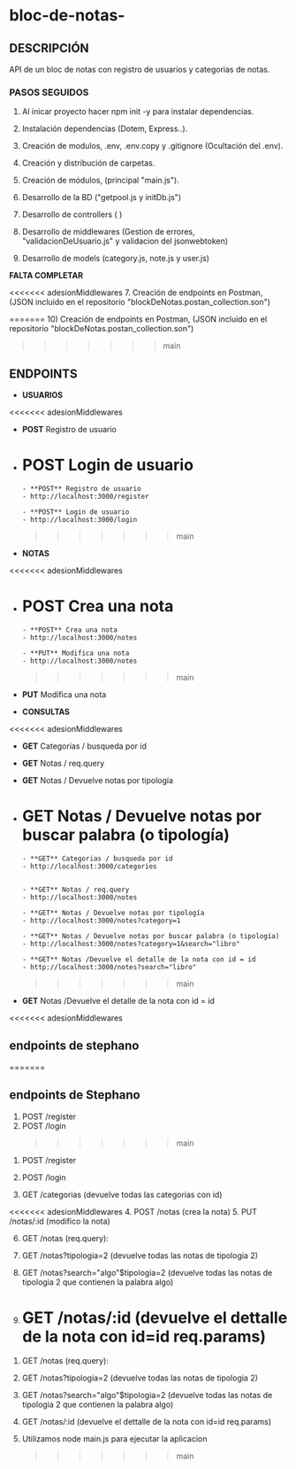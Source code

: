 # bloc-de-notas-

## DESCRIPCIÓN

API de un bloc de notas con registro de usuarios y categorias de notas.

### PASOS SEGUIDOS

1. Al inicar proyecto hacer npm init -y para instalar dependencias.

2. Instalación dependencias (Dotem, Express..).

3. Creación de modulos, .env, .env.copy y .gitignore (Ocultación del .env).

4. Creación y distribución de carpetas.

5. Creación de módulos, (principal "main.js").

6. Desarrollo de la BD ("getpool.js y initDb.js")

7. Desarrollo de controllers
   (
   )

8) Desarrollo de middlewares (Gestion de errores, "validacionDeUsuario.js" y validacion del jsonwebtoken)

9) Desarrollo de models (category.js, note.js y user.js)

**FALTA COMPLETAR**

<<<<<<< adesionMiddlewares 7. Creación de endpoints en Postman, (JSON incluido en el repositorio "blockDeNotas.postan_collection.son")

======= 10) Creación de endpoints en Postman, (JSON incluido en el repositorio "blockDeNotas.postan_collection.son")

> > > > > > > main

## ENDPOINTS

- **USUARIOS**

<<<<<<< adesionMiddlewares

- **POST** Registro de usuario

- # **POST** Login de usuario

      - **POST** Registro de usuario
      - http://localhost:3000/register

      - **POST** Login de usuario
      - http://localhost:3000/login

  > > > > > > > main

- **NOTAS**

<<<<<<< adesionMiddlewares

- # **POST** Crea una nota

      - **POST** Crea una nota
      - http://localhost:3000/notes

      - **PUT** Modifica una nota
      - http://localhost:3000/notes

  > > > > > > > main

- **PUT** Modifica una nota

- **CONSULTAS**

<<<<<<< adesionMiddlewares

- **GET** Categorias / busqueda por id

- **GET** Notas / req.query

- **GET** Notas / Devuelve notas por tipología

- # **GET** Notas / Devuelve notas por buscar palabra (o tipología)

      - **GET** Categorias / busqueda por id
      - http://localhost:3000/categories


      - **GET** Notas / req.query
      - http://localhost:3000/notes

      - **GET** Notas / Devuelve notas por tipología
      - http://localhost:3000/notes?category=1

      - **GET** Notas / Devuelve notas por buscar palabra (o tipología)
      - http://localhost:3000/notes?category=1&search="libro"

      - **GET** Notas /Devuelve el detalle de la nota con id = id
      - http://localhost:3000/notes?search="libro"

  > > > > > > > main

- **GET** Notas /Devuelve el detalle de la nota con id = id

<<<<<<< adesionMiddlewares

## endpoints de stephano

=======

## endpoints de Stephano

1. POST /register
2. POST /login
   > > > > > > > main

1) POST /register
2) POST /login

3) GET /categorias (devuelve todas las categorias con id)

<<<<<<< adesionMiddlewares 4. POST /notas (crea la nota) 5. PUT /notas/:id (modifico la nota)

6. GET /notas (req.query):
7. GET /notas?tipologia=2 (devuelve todas las notas de tipologia 2)
8. GET /notas?search="algo"$tipologia=2 (devuelve todas las notas de tipologia 2 que contienen la palabra algo)

9. # GET /notas/:id (devuelve el dettalle de la nota con id=id req.params)

1) GET /notas (req.query):
2) GET /notas?tipologia=2 (devuelve todas las notas de tipologia 2)
3) GET /notas?search="algo"$tipologia=2 (devuelve todas las notas de tipologia 2 que contienen la palabra algo)

4) GET /notas/:id (devuelve el dettalle de la nota con id=id req.params)

5) Utilizamos node main.js para ejecutar la aplicacion
   > > > > > > > main
